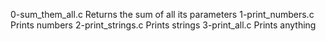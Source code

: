 0-sum_them_all.c	Returns the sum of all its parameters
1-print_numbers.c	Prints numbers
2-print_strings.c	Prints strings
3-print_all.c	Prints anything
